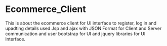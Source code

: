 # Ecommerce_Client

This is about the ecommerce client for UI interface to register, log in and upadting details used Jsp and ajax with JSON Format for Client and Server communication and user bootstrap for UI and jquery libraries for UI Interface.
